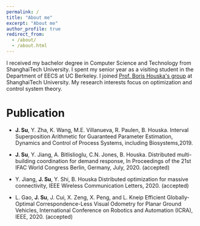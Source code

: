 ```yaml
---
permalink: /
title: "About me"
excerpt: "About me"
author_profile: true
redirect_from:
  - /about/
  - /about.html
---
```


I received my bachelor degree in Computer Science and Technology from ShanghaiTech University. I spent my senior year as a visiting student in the Department of EECS at UC Berkeley. I joined [Prof. Boris Houska's group](http://faculty.sist.shanghaitech.edu.cn/faculty/boris/) at ShanghaiTech University.  My research interests focus on optimization and control system theory.

# Publication
- **J. Su**, Y. Zha, K. Wang, M.E. Villanueva, R. Paulen, B. Houska.
Interval Superposition Arithmetic for Guaranteed Parameter Estimation,
Dynamics and Control of Process Systems, including Biosystems,2019.

- **J. Su**, Y. Jiang, A. Bitlislioglu, C.N. Jones, B. Houska. 
Distributed multi-building coordination for demand response,
 In Proceedings of the 21st IFAC World Congress 
 Berlin, Germany, July, 2020. (accepted)

- Y. Jiang, **J. Su**, Y. Shi, B. Houska
Distributed optimization for massive connectivity,
IEEE Wireless Communication Letters, 2020. (accepted)

- L. Gao, **J. Su**, J. Cui, X. Zeng, X. Peng, and L. Kneip
 Efficient Globally-Optimal Correspondence-Less 
 Visual Odometry for Planar Ground Vehicles, International Conference on Robotics and Automation (ICRA), IEEE, 2020. (accepted)